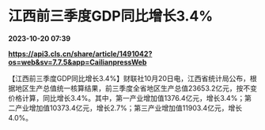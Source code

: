# 江西前三季度GDP同比增长3.4%

**2023-10-20 07:39**

**https://api3.cls.cn/share/article/1491042?os=web&sv=7.7.5&app=CailianpressWeb**

【江西前三季度GDP同比增长3.4%】财联社10月20日电，江西省统计局公布，根据地区生产总值统一核算结果，前三季度全省地区生产总值23653.2亿元，按不变价格计算，同比增长3.4%。其中，第一产业增加值1376.4亿元，增长3.4%；第二产业增加值10373.4亿元，增长2.7%；第三产业增加值11903.4亿元，增长4.0%。